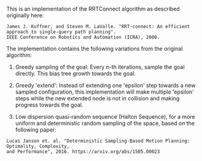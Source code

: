 This is an implementation of the RRTConnect algorithm as described originally here:

```
James J. Kuffner, and Steven M. LaValle. "RRT-connect: An efficient approach to single-query path planning".
IEEE Conference on Robotics and Automation (ICRA), 2000.
```

The implementation contains the following variations from the original algorithm:

1) Greedy sampling of the goal: Every n-th iterations, sample the goal directly. This bias tree growth towards the goal.

2) Greedy 'extend': Instead of extending one 'epsilon' step towards a new sampled configuration, this implementation will make multiple 'epsilon' steps while the new extended node is not in collision and making progress towards the goal.

3) Low dispersion quasi-random sequence (Halton Sequence), for a more uniform and deterministic random sampling of the space, based on the following paper:

```
Lucas Janson et. al. "Deterministic Sampling-Based Motion Planning: Optimality, Complexity,
and Performance", 2016. https://arxiv.org/abs/1505.00023
```

